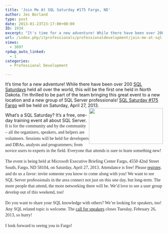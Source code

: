 ```yaml
---
title: 'Join Me At SQL Saturday #175 Fargo, ND'
author: Jes Borland
type: post
date: 2013-01-23T23:17:00+00:00
ID: 1934
excerpt: "It's time for a new adventure! While there have been over 200 SQL Saturdays held all over the world, this will be the first one held in North Dakota."
url: /index.php/itprofessionals/professionaldevelopment/join-me-at-sql-saturday/
views:
  - 3097
rp4wp_auto_linked:
  - 1
categories:
  - Professional Development

---
```

It&#8217;s time for a new adventure! While there have been over 200 [SQL Saturdays][1] held all over the world, this will be the first one held in North Dakota. I&#8217;m thrilled to be part of the team bringing this great event to a new location and a new group of SQL Server professionals! [SQL Saturday #175 Fargo][2] will be held on Saturday, April 27, 2013. <img style="float: right;" src="http://www.sqlsaturday.com/images/sqlsat175_web.png" alt="" width="236" height="115" />

What&#8217;s a SQL Saturday? It&#8217;s a free, one-day training event all about SQL Server. <span style="color: #2f2f2f; font-family: verdana; line-height: 19.796875px;">It is for the community and by the community &#8211; all the organizers, speakers, and helpers are volunteers. Sessions will be held for developers and DBAs, analysts and programmers; from novice users to experts in the field. Everyone that attends is sure to learn something new! </span>

<span style="color: #2f2f2f; font-family: verdana; line-height: 19.796875px;">The event is being held at Microsoft Executive Briefing Center Fargo, 4550 42nd Street South, Fargo, ND 58104, on Saturday, April 27, 2013. Attendance is free! Please <a href="http://sqlsaturday.com/175/register.aspx">register</a>, and do us a favor: invite someone you know to come along with you! We want to see SQL Server professionals in the area connect not just on this one day, but long-term. The more people that attend, the more networking there will be. We&#8217;d love to see a user group develop out of this weekend, too! </span>

<span style="font-family: verdana; color: #2f2f2f;"><span style="line-height: 19.796875px;">Do you want to share your SQL knowledge with others? We&#8217;re looking for speakers, too! Any SQL related topic is welcome. The <a href="http://sqlsaturday.com/175/callforspeakers.aspx">call for speakers</a> closes Tuesday, February 26, 2013, so hurry! </span></span>

<span style="font-family: verdana; color: #2f2f2f;"><span style="line-height: 19.796875px;">I look forward to seeing you in Fargo! </span></span>

 [1]: http://sqlsaturday.com/
 [2]: http://www.sqlsaturday.com/images/sqlsat175_web.png